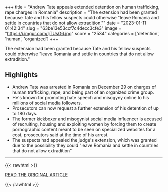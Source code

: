 +++
title = "Andrew Tate appeals extended detention on human trafficking, rape charges in Romania"
description = "The extension had been granted because Tate and his fellow suspects could otherwise \"leave Romania and settle in countries that do not allow extradition.\""
date = "2023-01-11 01:42:34"
slug = "63be13e53ccf7c4decc3cfe3"
image = "https://i.imgur.com/ljTUsG6.jpg"
score = "2534"
categories = ['detention', 'human', 'organized']
+++

The extension had been granted because Tate and his fellow suspects could otherwise \"leave Romania and settle in countries that do not allow extradition.\"

## Highlights

- Andrew Tate was arrested in Romania on December 29 on charges of human trafficking, rape, and being part of an organized crime group.
- He's known for promoting hate speech and misogyny online to his millions of social media followers.
- Prosecutors can now request a further extension of his detention of up to 180 days.
- The former kickboxer and misogynist social media influencer is accused of recruiting, housing and exploiting women by forcing them to create pornographic content meant to be seen on specialized websites for a cost, prosecutors said at the time of his arrest.
- The suspects had appealed the judge's extension, which was granted due to the possibility they could "leave Romania and settle in countries that do not allow extradition"

---

{{< rawhtml >}}
  <p class="article-category">
    <a target="_blank" href="https://www.cbsnews.com/news/andrew-tate-appeals-detention-human-trafficking-rape-charges-romania/">READ THE ORIGINAL ARTICLE</a>
  </p>
{{< /rawhtml >}}
